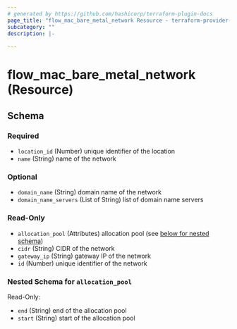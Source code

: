 ```yaml
---
# generated by https://github.com/hashicorp/terraform-plugin-docs
page_title: "flow_mac_bare_metal_network Resource - terraform-provider-flow"
subcategory: ""
description: |-
  
---
```


# flow_mac_bare_metal_network (Resource)





<!-- schema generated by tfplugindocs -->
## Schema

### Required

- `location_id` (Number) unique identifier of the location
- `name` (String) name of the network

### Optional

- `domain_name` (String) domain name of the network
- `domain_name_servers` (List of String) list of domain name servers

### Read-Only

- `allocation_pool` (Attributes) allocation pool (see [below for nested schema](#nestedatt--allocation_pool))
- `cidr` (String) CIDR of the network
- `gateway_ip` (String) gateway IP of the network
- `id` (Number) unique identifier of the network

<a id="nestedatt--allocation_pool"></a>
### Nested Schema for `allocation_pool`

Read-Only:

- `end` (String) end of the allocation pool
- `start` (String) start of the allocation pool


